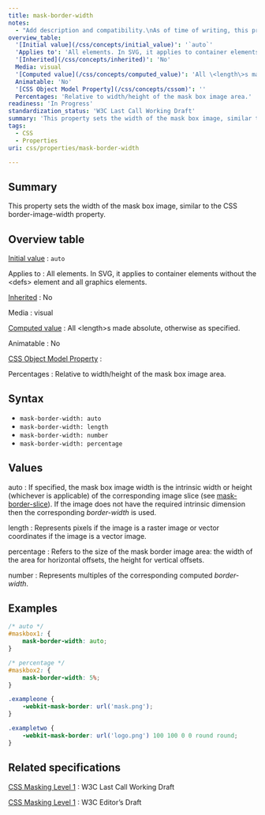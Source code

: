```yaml
---
title: mask-border-width
notes:
  - "Add description and compatibility.\nAs of time of writing, this property is not yet implemented in most browsers."
overview_table:
  '[Initial value](/css/concepts/initial_value)': '`auto`'
  'Applies to': 'All elements. In SVG, it applies to container elements without the \<defs\> element and all graphics elements.'
  '[Inherited](/css/concepts/inherited)': 'No'
  Media: visual
  '[Computed value](/css/concepts/computed_value)': 'All \<length\>s made absolute, otherwise as specified.'
  Animatable: 'No'
  '[CSS Object Model Property](/css/concepts/cssom)': ''
  Percentages: 'Relative to width/height of the mask box image area.'
readiness: 'In Progress'
standardization_status: 'W3C Last Call Working Draft'
summary: 'This property sets the width of the mask box image, similar to the CSS border-image-width property.'
tags:
  - CSS
  - Properties
uri: css/properties/mask-border-width

---
```

## Summary

This property sets the width of the mask box image, similar to the CSS border-image-width property.

## Overview table

[Initial value](/css/concepts/initial_value)
:   `auto`

Applies to
:   All elements. In SVG, it applies to container elements without the \<defs\> element and all graphics elements.

[Inherited](/css/concepts/inherited)
:   No

Media
:   visual

[Computed value](/css/concepts/computed_value)
:   All \<length\>s made absolute, otherwise as specified.

Animatable
:   No

[CSS Object Model Property](/css/concepts/cssom)
:

Percentages
:   Relative to width/height of the mask box image area.

## Syntax

-   `mask-border-width: auto`
-   `mask-border-width: length`
-   `mask-border-width: number`
-   `mask-border-width: percentage`

## Values

auto
:   If specified, the mask box image width is the intrinsic width or height (whichever is applicable) of the corresponding image slice (see [mask-border-slice](/css/properties/mask-border-slice)). If the image does not have the required intrinsic dimension then the corresponding *border-width* is used.

length
:   Represents pixels if the image is a raster image or vector coordinates if the image is a vector image.

percentage
:   Refers to the size of the mask border image area: the width of the area for horizontal offsets, the height for vertical offsets.

number
:   Represents multiples of the corresponding computed *border-width*.

## Examples

``` css
/* auto */
#maskbox1: {
    mask-border-width: auto;
}

/* percentage */
#maskbox2: {
    mask-border-width: 5%;
}
```

``` css
.exampleone {
    -webkit-mask-border: url('mask.png');
}

.exampletwo {
    -webkit-mask-border: url('logo.png') 100 100 0 0 round round;
}
```

## Related specifications

[CSS Masking Level 1](http://www.w3.org/TR/css-masking-1/)
:   W3C Last Call Working Draft

[CSS Masking Level 1](http://dev.w3.org/fxtf/css-masking-1/)
:   W3C Editor’s Draft
